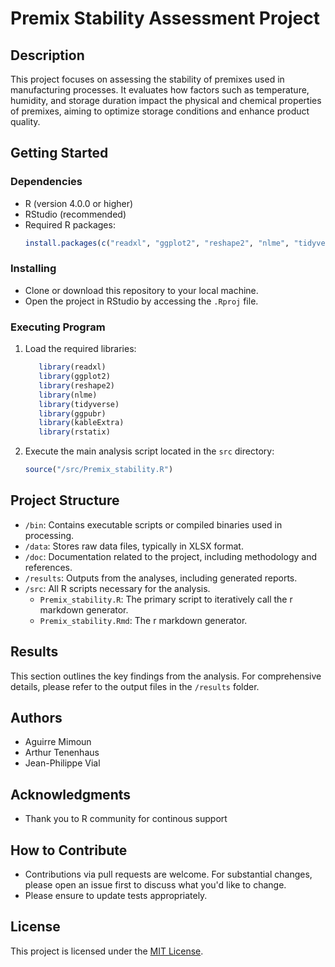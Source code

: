 # Premix Stability Assessment Project

## Description
This project focuses on assessing the stability of premixes used in manufacturing processes. It evaluates how factors such as temperature, humidity, and storage duration impact the physical and chemical properties of premixes, aiming to optimize storage conditions and enhance product quality.

## Getting Started

### Dependencies
- R (version 4.0.0 or higher)
- RStudio (recommended)
- Required R packages:
  ```R
  install.packages(c("readxl", "ggplot2", "reshape2", "nlme", "tidyverse", "ggpubr", "kableExtra", "rstatix"))

  ```

### Installing
- Clone or download this repository to your local machine.
- Open the project in RStudio by accessing the `.Rproj` file.

### Executing Program
1. Load the required libraries:
   ```R
      library(readxl)
      library(ggplot2)
      library(reshape2)
      library(nlme)
      library(tidyverse)
      library(ggpubr)
      library(kableExtra)
      library(rstatix)
   ```
2. Execute the main analysis script located in the `src` directory:
   ```R
   source("/src/Premix_stability.R")
   ```

## Project Structure
- `/bin`: Contains executable scripts or compiled binaries used in processing.
- `/data`: Stores raw data files, typically in XLSX format.
- `/doc`: Documentation related to the project, including methodology and references.
- `/results`: Outputs from the analyses, including generated reports.
- `/src`: All R scripts necessary for the analysis.
  - `Premix_stability.R`: The primary script to iteratively call the r markdown generator.
  - `Premix_stability.Rmd`: The r markdown generator.

## Results
This section outlines the key findings from the analysis. For comprehensive details, please refer to the output files in the `/results` folder.

## Authors
- Aguirre Mimoun
- Arthur Tenenhaus
- Jean-Philippe Vial

## Acknowledgments
- Thank you to R community for continous support

## How to Contribute
- Contributions via pull requests are welcome. For substantial changes, please open an issue first to discuss what you'd like to change.
- Please ensure to update tests appropriately.

## License
This project is licensed under the [MIT License](LICENSE.txt).
